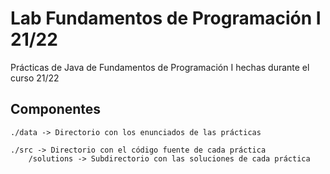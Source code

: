 # Lab Fundamentos de Programación I 21/22
Prácticas de Java de Fundamentos de Programación I hechas durante el curso 21/22

Componentes
-----------
    ./data -> Directorio con los enunciados de las prácticas
    
    ./src -> Directorio con el código fuente de cada práctica
        /solutions -> Subdirectorio con las soluciones de cada práctica